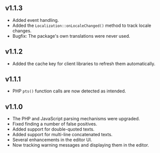## v1.1.3
- Added event handling.
- Added the `Localization::onLocaleChanged()` method to track locale changes.
- Bugfix: The package's own translations were never used.

## v1.1.2
- Added the cache key for client libraries to refresh them automatically.

## v1.1.1
- PHP `pts()` function calls are now detected as intended.

## v1.1.0
- The PHP and JavaScript parsing mechanisms were upgraded.
- Fixed finding a number of false positives.
- Added support for double-quoted texts.
- Added support for multi-line concatenated texts.
- Several enhancements in the editor UI.
- Now tracking warning messages and displaying them in the editor.

